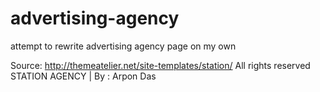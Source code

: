 # advertising-agency
attempt to rewrite advertising agency page on my own

Source: http://themeatelier.net/site-templates/station/
All rights reserved STATION AGENCY | By : Arpon Das

